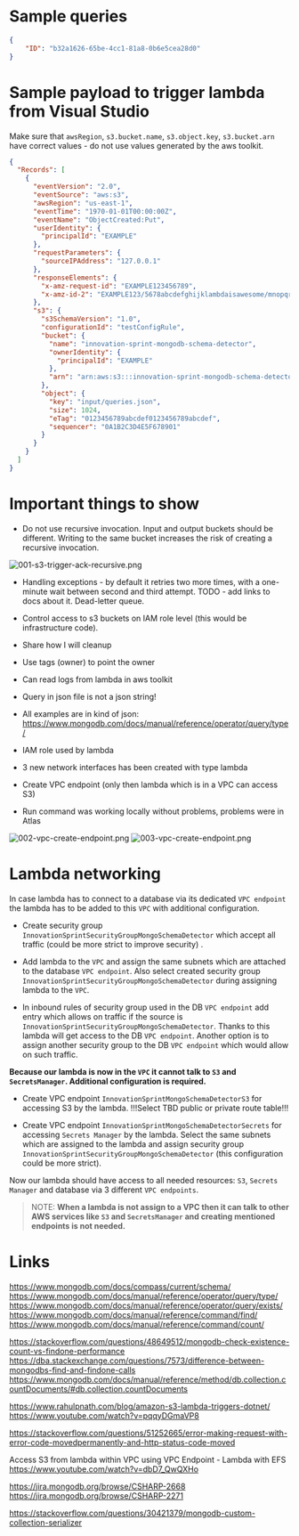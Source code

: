 # Sample queries

```json
{
    "ID": "b32a1626-65be-4cc1-81a8-0b6e5cea28d0"
}
```

# Sample payload to trigger lambda from Visual Studio

Make sure that `awsRegion`, `s3.bucket.name`, `s3.object.key`, `s3.bucket.arn` have correct values - do not use values generated by the aws toolkit.

```json
{
  "Records": [
    {
      "eventVersion": "2.0",
      "eventSource": "aws:s3",
      "awsRegion": "us-east-1",
      "eventTime": "1970-01-01T00:00:00Z",
      "eventName": "ObjectCreated:Put",
      "userIdentity": {
        "principalId": "EXAMPLE"
      },
      "requestParameters": {
        "sourceIPAddress": "127.0.0.1"
      },
      "responseElements": {
        "x-amz-request-id": "EXAMPLE123456789",
        "x-amz-id-2": "EXAMPLE123/5678abcdefghijklambdaisawesome/mnopqrstuvwxyzABCDEFGH"
      },
      "s3": {
        "s3SchemaVersion": "1.0",
        "configurationId": "testConfigRule",
        "bucket": {
          "name": "innovation-sprint-mongodb-schema-detector",
          "ownerIdentity": {
            "principalId": "EXAMPLE"
          },
          "arn": "arn:aws:s3:::innovation-sprint-mongodb-schema-detector"
        },
        "object": {
          "key": "input/queries.json",
          "size": 1024,
          "eTag": "0123456789abcdef0123456789abcdef",
          "sequencer": "0A1B2C3D4E5F678901"
        }
      }
    }
  ]
}
```

# Important things to show

* Do not use recursive invocation. Input and output buckets should be different. Writing to the same bucket increases the risk of creating a recursive invocation.

![001-s3-trigger-ack-recursive.png](./images/001-s3-trigger-ack-recursive.png)

* Handling exceptions - by default it retries two more times, with a one-minute wait between second and third attempt.
  TODO - add links to docs about it. Dead-letter queue.

* Control access to s3 buckets on IAM role level (this would be infrastructure code).

* Share how I will cleanup

* Use tags (owner) to point the owner

* Can read logs from lambda in aws toolkit

* Query in json file is not a json string!

* All examples are in kind of json: https://www.mongodb.com/docs/manual/reference/operator/query/type/

* IAM role used by lambda

* 3 new network interfaces has been created with type lambda

* Create VPC endpoint (only then lambda which is in a VPC can access S3)

* Run command was working locally without problems, problems were in Atlas

![002-vpc-create-endpoint.png](./images/002-vpc-create-endpoint.png)
![003-vpc-create-endpoint.png](./images/003-vpc-create-endpoint.png)

# Lambda networking

In case lambda has to connect to a database via its dedicated `VPC endpoint` the lambda has to be added to this `VPC` with additional configuration.

* Create security group `InnovationSprintSecurityGroupMongoSchemaDetector` which accept all traffic (could be more strict to improve security) .

* Add lambda to the `VPC` and assign the same subnets which are attached to the database `VPC endpoint`. Also select created security group `InnovationSprintSecurityGroupMongoSchemaDetector` during assigning lambda to the `VPC`.

* In inbound rules of security group used in the DB `VPC endpoint` add entry which allows on traffic if the source is `InnovationSprintSecurityGroupMongoSchemaDetector`. Thanks to this lambda will get access to the DB `VPC endpoint`. Another option is to assign another security group to the DB `VPC endpoint` which would allow on such traffic.

**Because our lambda is now in the `VPC` it cannot talk to `S3` and `SecretsManager`. Additional configuration is required.**

* Create VPC endpoint `InnovationSprintMongoSchemaDetectorS3` for accessing S3 by the lambda. !!!Select TBD public or private route table!!!

* Create VPC endpoint `InnovationSprintMongoSchemaDetectorSecrets` for accessing `Secrets Manager` by the lambda. Select the same subnets which are assigned to the lambda and assign security group `InnovationSprintSecurityGroupMongoSchemaDetector` (this configuration could be more strict).

Now our lambda should have access to all needed resources: `S3`, `Secrets Manager` and database via 3 different `VPC endpoints`.

>NOTE: **When a lambda is not assign to a VPC then it can talk to other AWS services like `S3` and `SecretsManager` and creating mentioned endpoints is not needed.**




# Links

https://www.mongodb.com/docs/compass/current/schema/
https://www.mongodb.com/docs/manual/reference/operator/query/type/
https://www.mongodb.com/docs/manual/reference/operator/query/exists/
https://www.mongodb.com/docs/manual/reference/command/find/
https://www.mongodb.com/docs/manual/reference/command/count/

https://stackoverflow.com/questions/48649512/mongodb-check-existence-count-vs-findone-performance
https://dba.stackexchange.com/questions/7573/difference-between-mongodbs-find-and-findone-calls
https://www.mongodb.com/docs/manual/reference/method/db.collection.countDocuments/#db.collection.countDocuments


https://www.rahulpnath.com/blog/amazon-s3-lambda-triggers-dotnet/
https://www.youtube.com/watch?v=pqqyDGmaVP8

https://stackoverflow.com/questions/51252665/error-making-request-with-error-code-movedpermanently-and-http-status-code-moved

Access S3 from lambda within VPC using VPC Endpoint - Lambda with EFS
https://www.youtube.com/watch?v=dbD7_QwQXHo

https://jira.mongodb.org/browse/CSHARP-2668
https://jira.mongodb.org/browse/CSHARP-2271


https://stackoverflow.com/questions/30421379/mongodb-custom-collection-serializer